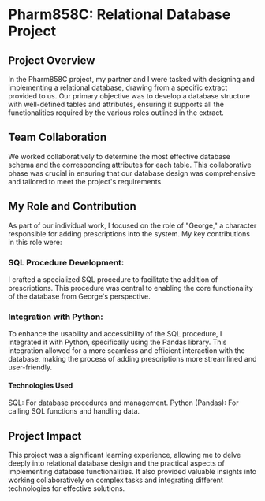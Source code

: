 # Pharm858C: Relational Database Project
## Project Overview
In the Pharm858C project, my partner and I were tasked with designing and implementing a relational database, drawing from a specific extract provided to us. Our primary objective was to develop a database structure with well-defined tables and attributes, ensuring it supports all the functionalities required by the various roles outlined in the extract.

## Team Collaboration
We worked collaboratively to determine the most effective database schema and the corresponding attributes for each table. This collaborative phase was crucial in ensuring that our database design was comprehensive and tailored to meet the project's requirements.

## My Role and Contribution
As part of our individual work, I focused on the role of "George," a character responsible for adding prescriptions into the system. My key contributions in this role were:

### SQL Procedure Development: 
I crafted a specialized SQL procedure to facilitate the addition of prescriptions. This procedure was central to enabling the core functionality of the database from George's perspective.

### Integration with Python: 
To enhance the usability and accessibility of the SQL procedure, I integrated it with Python, specifically using the Pandas library. This integration allowed for a more seamless and efficient interaction with the database, making the process of adding prescriptions more streamlined and user-friendly.

#### Technologies Used
SQL: For database procedures and management.
Python (Pandas): For calling SQL functions and handling data.

## Project Impact
This project was a significant learning experience, allowing me to delve deeply into relational database design and the practical aspects of implementing database functionalities. It also provided valuable insights into working collaboratively on complex tasks and integrating different technologies for effective solutions.
